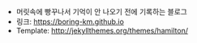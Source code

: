 - 머릿속에 빵꾸나서 기억이 안 나오기 전에 기록하는 블로그
- 링크: https://boring-km.github.io
- Template: http://jekyllthemes.org/themes/hamilton/
